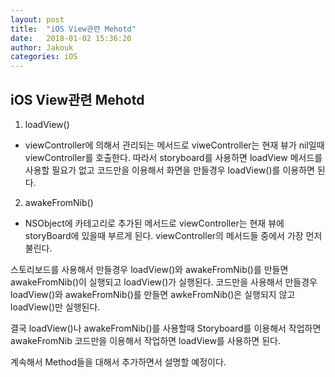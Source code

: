 ```yaml
---
layout: post
title:  "iOS View관련 Mehotd"
date:   2018-01-02 15:36:20
author: Jakouk
categories: iOS
---
```


## iOS View관련 Mehotd

1. loadView()
- viewController에 의해서 관리되는 메서드로 viweController는 현재 뷰가 nil일때 viewController를 호출한다. 따라서 storyboard를 사용하면
loadView 메서드를 사용할 필요가 없고 코드만을 이용해서 화면을 만들경우 loadView()를 이용하면 된다. 

2. awakeFromNib()
- NSObject에 카테고리로 추가된 메서드로 viewController는 현재 뷰에 storyBoard에 있을때 부르게 된다. viewController의 메서드들 중에서
가장 먼저 불린다.

스토리보드를 사용해서 만들경우 loadView()와 awakeFromNib()를 만들면 awakeFromNib()이 실행되고 loadView()가 실행된다.
코드만을 사용해서 만들경우 loadView()와 awakeFromNib()를 만들면 awkeFromNib()은 실행되지 않고 loadView()만 실행된다. 

결국 loadView()나 awakeFromNib()를 사용할때
Storyboard를 이용해서 작업하면 awakeFromNib
코드만을 이용해서 작업하면 loadView를 사용하면 된다. 

계속해서 Method들을 대해서 추가하면서 설명할 예정이다. 





